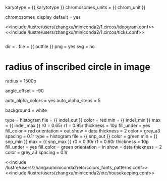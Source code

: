 karyotype = {{ karytotype }}
chromosomes_units = {{ chrom_unit }}

chromosomes_display_default = yes


<<include /lustre/users/zhangxu/miniconda2/1.circos/ideogram.conf>>
<<include /lustre/users/zhangxu/miniconda2/1.circos/ticks.conf>>

<image>

dir   = . 
file  = {{ outfile }}
png   = yes
svg   = no

# radius of inscribed circle in image
radius = 1500p

angle_offset = -90

auto_alpha_colors = yes
auto_alpha_steps  = 5

background = white

</image>

<plots>

<plot>
type = histogram
file = {{ indel_out }}
color = red
min = {{ indel_min }}
max = {{ indel_max }}
r0 = 0.65r
r1 = 0.95r
thickness = 10p
fill_under = yes
fill_color = red
orientation = out

<axes>
show = data
thickness = 2
color = grey_a3
<axis>
spacing = 0.1r
</axis>
</axes>

</plot>

<plot>
type = histogram
file = {{ snp_out }}
color = green
min = {{ snp_min }}
max = {{ snp_max }}
r0 = 0.30r
r1 = 0.60r
thickness = 10p
fill_under = yes
fill_color = green
orientation = in

<axes>
show = data
thickness = 2
color = grey_a3
<axis> 
spacing = 0.1r
</axis>
</axes>

</plot>

</plots>

<<include /lustre/users/zhangxu/miniconda2/etc/colors_fonts_patterns.conf>>
<<include /lustre/users/zhangxu/miniconda2/etc/housekeeping.conf>>
